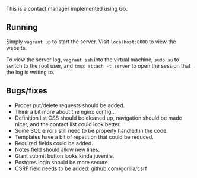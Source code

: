 This is a contact manager implemented using Go.

## Running

Simply `vagrant up` to start the server. Visit `localhost:8000` to view the website.

To view the server log, `vagrant ssh` into the virtual machine, `sudo su` to switch to the root user, and `tmux attach -t server` to open the session that the log is writing to.

## Bugs/fixes

* Proper put/delete requests should be added.
* Think a bit more about the nginx config...
* Definition list CSS should be cleaned up, navigation should be made nicer, and the contact list could look better.
* Some SQL errors still need to be properly handled in the code.
* Templates have a bit of repetition that could be reduced.
* Required fields could be added.
* Notes field should allow new lines.
* Giant submit button looks kinda juvenile.
* Postgres login should be more secure.
* CSRF field needs to be added: github.com/gorilla/csrf
